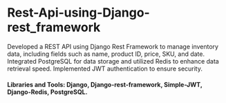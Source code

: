 # Rest-Api-using-Django-rest_framework

Developed a REST API using Django Rest Framework to manage inventory data, including fields such as name, product ID, price, SKU, and date. Integrated PostgreSQL for data storage and utilized Redis to enhance data retrieval speed. Implemented JWT authentication to ensure security.

#### Libraries and Tools: Django, Django-rest-framework, Simple-JWT, Django-Redis, PostgreSQL.
